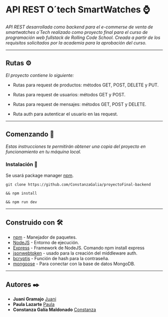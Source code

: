 
# API REST O´tech SmartWatches ⌚


_API REST desarrollada como backend para el e-commerse de venta de smartwatches o´Tech realizado como proyecto final para el curso de programación web fullstack de Rolling Code School. Creada a partir de los requisitos solicitados por la academia para la aprobación del curso._

---
## Rutas ⚙
_El proyecto contiene lo siguiente:_

* Rutas para request de productos: métodos GET, POST, DELETE y PUT.

* Rutas para request de usuarios: métodos GET y POST. 

* Rutas para request de mensajes: métodos GET, POST y DELETE.

* Ruta auth para autenticar el usuario en las request.


---
## Comenzando 🚀

_Estas instrucciones te permitirán obtener una copia del proyecto en funcionamiento en tu máquina local._

### Instalación 🔧

Se usará package manager [npm](https://www.npmjs.com/).

```
git clone https://github.com/ConstanzaGalia/proyectoFinal-backend

&& npm install

&& npm run dev

```

---
## Construido con 🛠️

* [npm](https://www.npmjs.com/) - Manejador de paquetes.
* [NodeJS](https://nodejs.org/es/) - Entorno de ejecución.
* [Express](https://expressjs.com/es/) - Framework de NodeJS. Comando npm install express
* [jsonwebtoken](https://www.npmjs.com/package/jsonwebtoken) - usado para la creación del middleware auth.
* [bcryptjs](https://www.npmjs.com/package/bcryptjs) - Función de hash para la contraseña.
* [mongoose](https://www.npmjs.com/package/mongoose) - Para conectar con la base de datos MongoDB.

---
## Autores ✒️


* **Juani Gramajo**  [Juani](https://github.com/juanigramajo)
* **Paula Lazarte**  [Paula](https://github.com/Paulazarte)
* **Constanza Galía Maldonado** [Constanza](https://github.com/ConstanzaGalia/)


